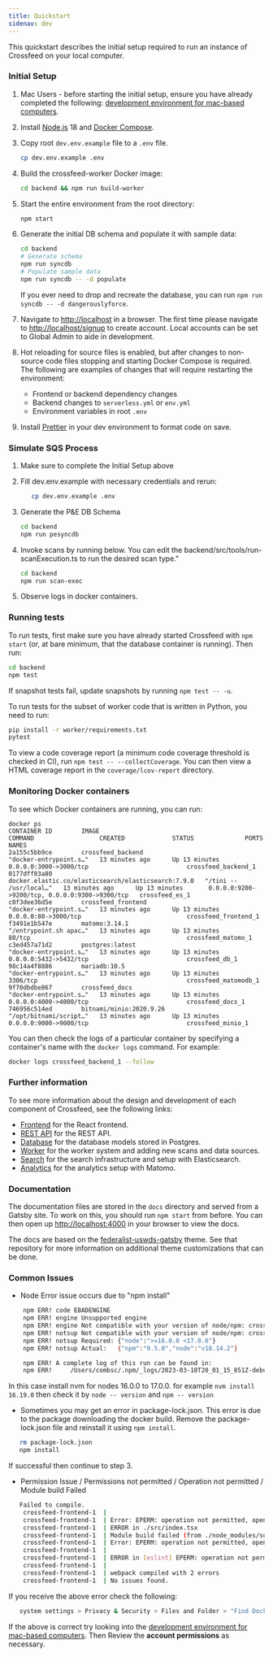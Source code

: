 ```yaml
---
title: Quickstart
sidenav: dev
---
```


This quickstart describes the initial setup required to run an instance of Crossfeed on your local computer.

### Initial Setup

1. Mac Users - before starting the initial setup, ensure you have already completed the following: [development environment for mac-based computers](https://github.com/cisagov/development-guide/blob/develop/dev_envs/mac-env-setup.md).
2. Install [Node.js](https://nodejs.org/en/download/) 18 and [Docker Compose](https://docs.docker.com/compose/install/).
3. Copy root `dev.env.example` file to a `.env` file.

   ```bash
   cp dev.env.example .env
   ```

4. Build the crossfeed-worker Docker image:

   ```bash
   cd backend && npm run build-worker
   ```

5. Start the entire environment from the root directory:

   ```bash
   npm start
   ```

6. Generate the initial DB schema and populate it with sample data:

   ```bash
   cd backend
   # Generate schema
   npm run syncdb
   # Populate sample data
   npm run syncdb -- -d populate
   ```

   If you ever need to drop and recreate the database, you can run `npm run syncdb -- -d dangerouslyforce`.

7. Navigate to [http://localhost](http://localhost) in a browser. The first time please navigate to [http://localhost/signup](http://localhost/signup) to create account. Local accounts can be set to Global Admin to aide in development.
8. Hot reloading for source files is enabled, but after changes to non-source code files stopping and starting Docker Compose is required. The following are examples of changes that will require restarting the environment:
   - Frontend or backend dependency changes
   - Backend changes to `serverless.yml` or `env.yml`
   - Environment variables in root `.env`
9. Install [Prettier](https://www.robinwieruch.de/how-to-use-prettier-vscode) in your dev environment to format code on save.

### Simulate SQS Process

1. Make sure to complete the Initial Setup above
2. Fill dev.env.example with necessary credentials and rerun:

   ```bash
      cp dev.env.example .env
   ```

3. Generate the P&E DB Schema

   ```bash
   cd backend
   npm run pesyncdb
   ```

4. Invoke scans by running below. You can edit the backend/src/tools/run-scanExecution.ts to run the desired scan type."

   ```bash
   cd backend
   npm run scan-exec
   ```

5. Observe logs in docker containers.

### Running tests

To run tests, first make sure you have already started Crossfeed with `npm start` (or, at bare minimum, that the database container is running). Then run:

```bash
cd backend
npm test
```

If snapshot tests fail, update snapshots by running `npm test -- -u`.

To run tests for the subset of worker code that is written in Python, you need to run:

```bash
pip install -r worker/requirements.txt
pytest
```

To view a code coverage report (a minimum code coverage threshold is checked in CI), run `npm test -- --collectCoverage`. You can then view a HTML coverage report in the `coverage/lcov-report` directory.

### Monitoring Docker containers

To see which Docker containers are running, you can run:

```bash{outputLines: 2-10}
docker ps
CONTAINER ID        IMAGE                                                 COMMAND                  CREATED             STATUS              PORTS                                            NAMES
2a155c5bb9ce        crossfeed_backend                                     "docker-entrypoint.s…"   13 minutes ago      Up 13 minutes       0.0.0.0:3000->3000/tcp                           crossfeed_backend_1
0177dff83a80        docker.elastic.co/elasticsearch/elasticsearch:7.9.0   "/tini -- /usr/local…"   13 minutes ago      Up 13 minutes       0.0.0.0:9200->9200/tcp, 0.0.0.0:9300->9300/tcp   crossfeed_es_1
c0f3dee36d5e        crossfeed_frontend                                    "docker-entrypoint.s…"   13 minutes ago      Up 13 minutes       0.0.0.0:80->3000/tcp                             crossfeed_frontend_1
f3491e1b547e        matomo:3.14.1                                         "/entrypoint.sh apac…"   13 minutes ago      Up 13 minutes       80/tcp                                           crossfeed_matomo_1
c3ed457a71d2        postgres:latest                                       "docker-entrypoint.s…"   13 minutes ago      Up 13 minutes       0.0.0.0:5432->5432/tcp                           crossfeed_db_1
98c14a4f8886        mariadb:10.5                                          "docker-entrypoint.s…"   13 minutes ago      Up 13 minutes       3306/tcp                                         crossfeed_matomodb_1
9f70dbdbe867        crossfeed_docs                                        "docker-entrypoint.s…"   13 minutes ago      Up 13 minutes       0.0.0.0:4000->4000/tcp                           crossfeed_docs_1
746956c514ed        bitnami/minio:2020.9.26                               "/opt/bitnami/script…"   13 minutes ago      Up 13 minutes       0.0.0.0:9000->9000/tcp                           crossfeed_minio_1
```

You can then check the logs of a particular container by specifying a container's name with the `docker logs` command. For example:

```bash
docker logs crossfeed_backend_1 --follow
```

### Further information

To see more information about the design and development of each component of Crossfeed,
see the following links:

- [Frontend](frontend.md) for the React frontend.
- [REST API](rest-api.md) for the REST API.
- [Database](database.md) for the database models stored in Postgres.
- [Worker](worker.md) for the worker system and adding new scans and data sources.
- [Search](search.md) for the search infrastructure and setup with Elasticsearch.
- [Analytics](analytics.md) for the analytics setup with Matomo.

### Documentation

The documentation files are stored in the `docs` directory and served from a Gatsby site. To work on this, you should run `npm start` from before. You can then open up [http://localhost:4000](http://localhost:4000) in your browser to view the docs.

The docs are based on the [federalist-uswds-gatsby](https://github.com/18F/federalist-uswds-gatsby) theme. See that repository for more information on additional theme customizations that can be done.

### Common Issues

- Node Error issue occurs due to "npm install"

```bash
    npm ERR! code EBADENGINE
	npm ERR! engine Unsupported engine
	npm ERR! engine Not compatible with your version of node/npm: crossfeed-backend@1.0.0
	npm ERR! notsup Not compatible with your version of node/npm: crossfeed-backend@1.0.0
	npm ERR! notsup Required: {"node":">=16.0.0 <17.0.0"}
	npm ERR! notsup Actual:   {"npm":"9.5.0","node":"v18.14.2"}

	npm ERR! A complete log of this run can be found in:
    npm ERR!     /Users/combsc/.npm/_logs/2023-03-10T20_01_15_851Z-debug-0.log
```

In this case install nvm for nodes 16.0.0 to 17.0.0.
for example `nvm install 16.19.0` then check it by `node -- version` and `npm -- version`

- Sometimes you may get an error in package-lock.json. This error is due to the package downloading the docker build. Remove the package-lock.json file and reinstall it using `npm install`.

```bash
   rm package-lock.json
   npm install
```

If successful then continue to step 3.

- Permission Issue / Permissions not permitted / Operation not permitted / Module build Failed

```bash
   Failed to compile.
	crossfeed-frontend-1  |
	crossfeed-frontend-1  | Error: EPERM: operation not permitted, open '/app/src/index.tsx'
	crossfeed-frontend-1  | ERROR in ./src/index.tsx
	crossfeed-frontend-1  | Module build failed (from ./node_modules/source-map-loader/dist/cjs.js):
	crossfeed-frontend-1  | Error: EPERM: operation not permitted, open '/app/src/index.tsx'
	crossfeed-frontend-1  |
	crossfeed-frontend-1  | ERROR in [eslint] EPERM: operation not permitted, open '/app/src/index.tsx'
	crossfeed-frontend-1  |
	crossfeed-frontend-1  | webpack compiled with 2 errors
    crossfeed-frontend-1  | No issues found.
```

If you receive the above error check the following:

```bash
   system settings > Privacy & Security > Files and Folder > "Find Docker" > click on Docker > Under Documents Folder ensure its on by swipping right and showing blue icon.
```

If the above is correct try looking into the [development environment for mac-based computers](https://github.com/cisagov/development-guide/blob/develop/dev_envs/mac-env-setup.md). Then Review the **account permissions** as necessary.

